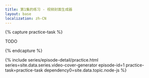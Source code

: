 ```yaml
---
title: 第1集的练习 - 视频封面生成器
layout: base
localization: zh-CN
---
```


{% capture practice-task %}

TODO

{% endcapture %}

{% include series/episode-detail/practice.html
    series=site.data.series.video-cover-generator
    episode-id=1
    practice-task=practice-task
    dependency0=site.data.topic.node-js
%}